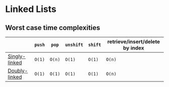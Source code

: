 # Linked Lists

## Worst case time complexities

|                                          | `push` | `pop`  | `unshift` | `shift` | retrieve/insert/delete by index |
|------------------------------------------|--------|--------|-----------|---------|---------------------------------|
|[Singly-linked](./singly-linked-list.js)  | `O(1)` | `O(n)` | `O(1)`    | `O(1)`  | `O(n)`                          |
|[Doubly-linked](./doubly-linked-list.js)  | `O(1)` | `O(1)` | `O(1)`    | `O(1)`  | `O(n)`                          |

